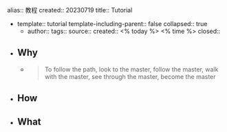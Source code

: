 alias:: 教程
created:: 20230719
title:: Tutorial
  - template:: tutorial
    template-including-parent:: false
    collapsed:: true
    - author::
      tags::
      source::
      created:: <% today %> <% time %>
      closed::
- ## Why
  - > To follow the path,
    look to the master,
    follow the master,
    walk with the master,
    see through the master,
    become the master
- ## How
- ## What